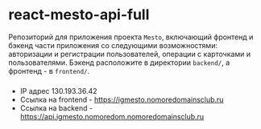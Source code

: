 # react-mesto-api-full
Репозиторий для приложения проекта `Mesto`, включающий фронтенд и бэкенд части приложения со следующими возможностями: авторизации и регистрации пользователей, операции с карточками и пользователями. Бэкенд расположите в директории `backend/`, а фронтенд - в `frontend/`. 
 
### 
* IP адрес 130.193.36.42
* Ссылка на frontend - https://igmesto.nomoredomainsclub.ru
* Cсылка на backend - https://api.igmesto.nomoredom.nomoredomainsclub.ru


